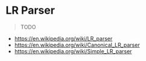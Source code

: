 # LR Parser

> TODO

- https://en.wikipedia.org/wiki/LR_parser
- https://en.wikipedia.org/wiki/Canonical_LR_parser
- https://en.wikipedia.org/wiki/Simple_LR_parser